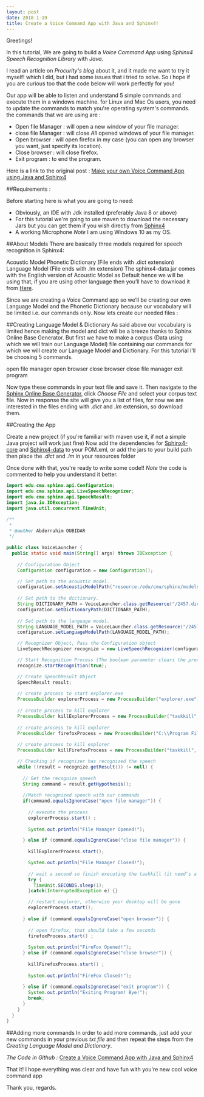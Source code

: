 ```yaml
---
layout: post
date: 2018-1-19
title: Create a Voice Command App with Java and Sphinx4!
---
```


Greetings!

In this tutorial, We are going to build a *Voice Command App* using *Sphinx4 Speech Recognition Library* with *Java*. 

I read an article on _Procurity's blog_ about it, and it made me want to try it myself! which I did, but i had some issues that i tried to solve. So i hope if you are curious too that the code below will work perfectly for you!

Our app will be able to listen and understand 5 simple commands and execute them in a windows machine. for Linux and Mac Os users, you need to update the commands to match you're operating system's commands.
the commands that we are using are : 
- Open file Manager : will open a new window of your file manager. 
- close file Manager : will close *All* opened windows of your file manager.
- Open browser : will open firefox in my case (you can open any browser you want, just specify its location).
- Close browser : will close firefox.
- Exit program : to end the program.

Here is a link to the original post : [Make your own Voice Command App using Java and Sphinx4](https://procurity.wordpress.com/2016/09/10/make-your-own-voice-command-app-using-java-and-sphinx4/ "Make your own Voice Command App using Java and Sphinx4") 

##Requirements :

Before starting here is what you are going to need:
- Obviously, an IDE with Jdk installed (preferably Java 8 or above)
- For this tutorial we're going to use maven to download the necessary Jars but you can get them if you wish directly from [Sphinx4](https://cmusphinx.github.io/wiki/download/ "Sphinx4")  
- A working Microphone
*Note* I am using Windows 10 as my OS.

##About Models
There are basically three models required for speech recognition in Sphinx4:

Acoustic Model
Phonetic Dictionary (File ends with .dict extension)
Language Model (File ends with .lm extension)
The sphinx4-data.jar comes with the English version of Acoustic Model as Default hence we will be using that, if you are using other language then you’ll have to download it from [Here](https://sourceforge.net/projects/cmusphinx/files/Acoustic%20and%20Language%20Models/).

Since we are creating a Voice Command app so we’ll be creating our own Language Model and the Phonetic Dictionary because our vocabulary will be limited i.e. our commands only. Now lets create our needed files :

##Creating Language Model & Dictionary
As said above our vocabulary is limited hence making the model and dict will be a breeze thanks to Sphinx Online Base Generator. But first we have to make a corpus (Data using which we will train our Language Model) file containing our commands for which we will create our Language Model and Dictionary. For this tutorial I’ll be choosing 5 commands.

open file manager
open browser
close browser
close file manager
exit program

Now type these commands in your text file and save it. Then navigate to the [Sphinx Online Base Generator](http://www.speech.cs.cmu.edu/tools/lmtool-new.html "Sphinx Online Base Generator"), click *Choose File* and select your corpus text file. Now in response the site will give you a list of files, for now we are interested in the files ending with *.dict* and *.lm* extension, so download them.

##Creating the App

Create a new project (if you're familiar with maven use it, if not a simple Java project will work just fine)
Now add the dependencies for [Sphinx4-core](https://mvnrepository.com/artifact/de.sciss/sphinx4-core/1.0.0 "Sphinx4-core") and [Sphinx4-data](https://mvnrepository.com/artifact/de.sciss/sphinx4-data/1.0.0 "Sphinx4-data") to your POM.xml, or add the jars to your build path
then place the *.dict* and *.lm* in your resources folder

Once done with that, you're ready to write some code!!
*Note* the code is commented to help you understand it better.

```java
import edu.cmu.sphinx.api.Configuration;
import edu.cmu.sphinx.api.LiveSpeechRecognizer;
import edu.cmu.sphinx.api.SpeechResult;
import java.io.IOException;
import java.util.concurrent.TimeUnit;

/**
 *
 * @author Abderrahim OUBIDAR
 */
 
public class VoiceLauncher {
  public static void main(String[] args) throws IOException {
    
    // Configuration Object
    Configuration configuration = new Configuration();

    // Set path to the acoustic model.
    configuration.setAcousticModelPath("resource:/edu/cmu/sphinx/models/en-us/en-us");
    
    // Set path to the dictionary.
    String DICTIONARY_PATH = VoiceLauncher.class.getResource("/2457.dic").toString();
    configuration.setDictionaryPath(DICTIONARY_PATH);
    
    // Set path to the language model.
    String LANGUAGE_MODEL_PATH = VoiceLauncher.class.getResource("/2457.lm").toString();
    configuration.setLanguageModelPath(LANGUAGE_MODEL_PATH);

    // Recognizer Object, Pass the Configuration object
    LiveSpeechRecognizer recognize = new LiveSpeechRecognizer(configuration);

    // Start Recognition Process (The boolean parameter clears the previous cache if true)
    recognize.startRecognition(true);

    // Create SpeechResult Object
    SpeechResult result;
    
    // create process to start explorer.exe
    ProcessBuilder explorerProcess = new ProcessBuilder("explorer.exe");
    
    // create process to kill explorer
    ProcessBuilder killExplorerProcess = new ProcessBuilder("taskkill", "/f", "/im", "explorer.exe");
    
    // create process to kill explorer
    ProcessBuilder firefoxProcess = new ProcessBuilder("C:\\Program Files\\Mozilla Firefox\\firefox.exe");    
    
    // create process to kill explorer
    ProcessBuilder killFirefoxProcess = new ProcessBuilder("taskkill", "/f", "/im", "firefox.exe"); 

    // Checking if recognizer has recognized the speech
    while ((result = recognize.getResult()) != null) {
     
      // Get the recognize speech
      String command = result.getHypothesis();
      
      //Match recognized speech with our commands
      if(command.equalsIgnoreCase("open file manager")) {
        
        // execute the process
        explorerProcess.start() ;
          
        System.out.println("File Manager Opened!");

      } else if (command.equalsIgnoreCase("close file manager")) {
        
        killExplorerProcess.start();

        System.out.println("File Manager Closed!");
          
        // wait a second so finish executing the taskkill (it need's a moment to empty the cache)
        try {
          TimeUnit.SECONDS.sleep(1);
        }catch(InterruptedException e) {}

        // restart explorer, otherwise your desktop will be gone
        explorerProcess.start();
          
      } else if (command.equalsIgnoreCase("open browser")) {
          
        // open firefox, that should take a few seconds
        firefoxProcess.start() ;
        
        System.out.println("FireFox Opened!");
      } else if (command.equalsIgnoreCase("close browser")) {
        
        killFirefoxProcess.start() ;
        
        System.out.println("FireFox Closed!");
        
      } else if (command.equalsIgnoreCase("exit program")) {
        System.out.println("Exiting Program! Bye!");
        break;
      }
    }
  }
}
```

##Adding more commands
In order to add more commands, just add your new commands in your previous *txt file* and then repeat the steps from the *Creating Language Model and Dictionary*.

*The Code in Github :* [Create a Voice Command App with Java and Sphinx4](https://github.com/oubidar-Abderrahim/MyJavaWork/tree/master/VocalCommand "Github")

That it! I hope everything was clear and have fun with you're new cool voice command app 

Thank you, regards.

